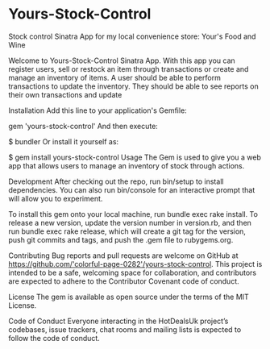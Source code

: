 # Yours-Stock-Control
Stock control Sinatra App for my local convenience store: Your's Food and Wine

Welcome to Yours-Stock-Control Sinatra App. With this app you can register users, sell or restock an item through transactions or create and manage an inventory of items. A user should be able to perform transactions to update the inventory. They should be able to see reports on their own transactions and update 


Installation
Add this line to your application's Gemfile:

gem 'yours-stock-control'
And then execute:

$ bundler
Or install it yourself as:

$ gem install yours-stock-control
Usage
The Gem is used to give you a web app that allows users to manage an inventory of stock through actions. 

Development
After checking out the repo, run bin/setup to install dependencies. You can also run bin/console for an interactive prompt that will allow you to experiment.

To install this gem onto your local machine, run bundle exec rake install. To release a new version, update the version number in version.rb, and then run bundle exec rake release, which will create a git tag for the version, push git commits and tags, and push the .gem file to rubygems.org.

Contributing
Bug reports and pull requests are welcome on GitHub at https://github.com/'colorful-page-0282'/yours-stock-control. This project is intended to be a safe, welcoming space for collaboration, and contributors are expected to adhere to the Contributor Covenant code of conduct.

License
The gem is available as open source under the terms of the MIT License.

Code of Conduct
Everyone interacting in the HotDealsUk project’s codebases, issue trackers, chat rooms and mailing lists is expected to follow the code of conduct.
